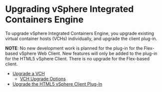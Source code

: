 # Upgrading vSphere Integrated Containers Engine #

To upgrade vSphere Integrated Containers Engine, you upgrade existing virtual container hosts (VCHs) individually, and upgrade the client plug-in.

**NOTE**: No new development work is planned for the plug-in for the Flex-based vSphere Web Client. New features will only be added to the plug-in for the HTML5 vSphere Client. There is no upgrade for the Flex-based client.

* [Upgrade a VCH](upgrade_vch.md)
  * [VCH Upgrade Options](upgrade_vch_options.md)
* [Upgrade the HTML5 vSphere Client Plug-In](upgrade_h5_plugin.md)